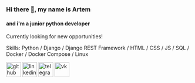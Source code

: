 ### Hi there 👋, my name is Artem
#### and i'm a junior python developer
Currently looking for new opportunities!

Skills: Python / Django / Django REST Framework / HTML / CSS / JS / SQL / Docker / Docker Compose / Linux



[<img src='https://cdn.jsdelivr.net/npm/simple-icons@3.0.1/icons/github.svg' alt='github' height='40'>](https://github.com/ArtemShishkin0)  [<img src='https://cdn.jsdelivr.net/npm/simple-icons@3.0.1/icons/linkedin.svg' alt='linkedin' height='40'>](https://www.linkedin.com/in/artemshishkin0/)  [<img src='https://cdn.jsdelivr.net/npm/simple-icons@3.0.1/icons/telegram.svg' alt='telegram' height='40'>](https://t.me/artemshsh)  [<img src='https://cdn.jsdelivr.net/npm/simple-icons@3.0.1/icons/vk.svg' alt='vk' height='40'>](https://vk.com/chezyrish_ladno)  

